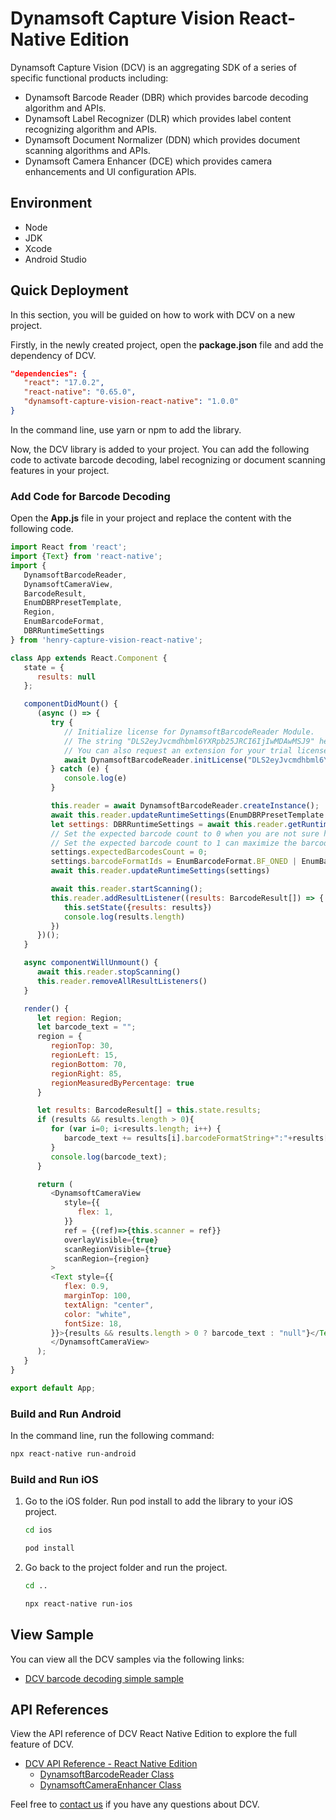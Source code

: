 # Dynamsoft Capture Vision React-Native Edition

Dynamsoft Capture Vision (DCV) is an aggregating SDK of a series of specific functional products including:

- Dynamsoft Barcode Reader (DBR) which provides barcode decoding algorithm and APIs.
- Dynamsoft Label Recognizer (DLR) which provides label content recognizing algorithm and APIs.
- Dynamsoft Document Normalizer (DDN) which provides document scanning algorithms and APIs.
- Dynamsoft Camera Enhancer (DCE) which provides camera enhancements and UI configuration APIs.

## Environment

- Node
- JDK
- Xcode
- Android Studio

## Quick Deployment

In this section, you will be guided on how to work with DCV on a new project.

Firstly, in the newly created project, open the **package.json** file and add the dependency of DCV.

```json
"dependencies": {
   "react": "17.0.2",
   "react-native": "0.65.0",
   "dynamsoft-capture-vision-react-native": "1.0.0"
}
```

In the command line, use yarn or npm to add the library.

Now, the DCV library is added to your project. You can add the following code to activate barcode decoding, label recognizing or document scanning features in your project.

### Add Code for Barcode Decoding

Open the **App.js** file in your project and replace the content with the following code.

```js
import React from 'react';
import {Text} from 'react-native';
import {
   DynamsoftBarcodeReader,
   DynamsoftCameraView,
   BarcodeResult,
   EnumDBRPresetTemplate,
   Region,
   EnumBarcodeFormat,
   DBRRuntimeSettings
} from 'henry-capture-vision-react-native';

class App extends React.Component {
   state = {
      results: null
   };

   componentDidMount() {
      (async () => {
         try {
            // Initialize license for DynamsoftBarcodeReader Module.
            // The string "DLS2eyJvcmdhbml6YXRpb25JRCI6IjIwMDAwMSJ9" here is a time-limited public trial license. Note that network connection is required for this license to work.
            // You can also request an extension for your trial license in the customer portal: https://www.dynamsoft.com/customer/license/trialLicense?product=dbr&utm_source=guide&package=rn
            await DynamsoftBarcodeReader.initLicense("DLS2eyJvcmdhbml6YXRpb25JRCI6IjIwMDAwMSJ9")
         } catch (e) {
            console.log(e)
         }

         this.reader = await DynamsoftBarcodeReader.createInstance();
         await this.reader.updateRuntimeSettings(EnumDBRPresetTemplate.DEFAULT);
         let settings: DBRRuntimeSettings = await this.reader.getRuntimeSettings();
         // Set the expected barcode count to 0 when you are not sure how many barcodes you are scanning.
         // Set the expected barcode count to 1 can maximize the barcode decoding speed.
         settings.expectedBarcodesCount = 0;
         settings.barcodeFormatIds = EnumBarcodeFormat.BF_ONED | EnumBarcodeFormat.BF_QR_CODE;
         await this.reader.updateRuntimeSettings(settings)

         await this.reader.startScanning();
         this.reader.addResultListener((results: BarcodeResult[]) => {
            this.setState({results: results})
            console.log(results.length)
         })
      })();
   }

   async componentWillUnmount() {
      await this.reader.stopScanning()
      this.reader.removeAllResultListeners()
   }

   render() {
      let region: Region;        
      let barcode_text = "";
      region = {
         regionTop: 30,
         regionLeft: 15,
         regionBottom: 70,
         regionRight: 85,
         regionMeasuredByPercentage: true
      }

      let results: BarcodeResult[] = this.state.results;
      if (results && results.length > 0){
         for (var i=0; i<results.length; i++) {
            barcode_text += results[i].barcodeFormatString+":"+results[i].barcodeText+"\n"
         }
         console.log(barcode_text);
      }

      return (
         <DynamsoftCameraView
            style={{
               flex: 1,
            }}
            ref = {(ref)=>{this.scanner = ref}}
            overlayVisible={true}
            scanRegionVisible={true}
            scanRegion={region}
         >
         <Text style={{
            flex: 0.9,
            marginTop: 100,
            textAlign: "center",
            color: "white",
            fontSize: 18,
         }}>{results && results.length > 0 ? barcode_text : "null"}</Text>
         </DynamsoftCameraView>
      );
   }
}

export default App;
```

### Build and Run Android

In the command line, run the following command:

```bash
npx react-native run-android
```

### Build and Run iOS

1. Go to the iOS folder. Run pod install to add the library to your iOS project.

   ```bash
   cd ios
   ```

   ```bash
   pod install
   ```

2. Go back to the project folder and run the project.

   ```bash
   cd ..
   ```

   ```bash
   npx react-native run-ios
   ```

## View Sample

You can view all the DCV samples via the following links:

- <a href = "https://github.com/Dynamsoft/capture-vision-react-native-samples/BarcodeReaderSimpleSample" target = "_blank" >DCV barcode decoding simple sample</a>

## API References

View the API reference of DCV React Native Edition to explore the full feature of DCV.

- <a href = "https://www.dynamsoft.com/capture-vision/docs/programming/react-native/api-reference/?ver=latest" target = "_blank" >DCV API Reference - React Native Edition</a>
  - <a href = "https://www.dynamsoft.com/capture-vision/docs/programming/react-native/api-reference/barcode-reader.html?ver=latest" target = "_blank" >DynamsoftBarcodeReader Class</a>
  - <a href = "https://www.dynamsoft.com/capture-vision/docs/programming/react-native/api-reference/camera-view.html?ver=latest" target = "_blank" >DynamsoftCameraEnhancer Class</a>

Feel free to <a href = "https://www.dynamsoft.com/company/contact/" target = "_blank">contact us</a> if you have any questions about DCV.
